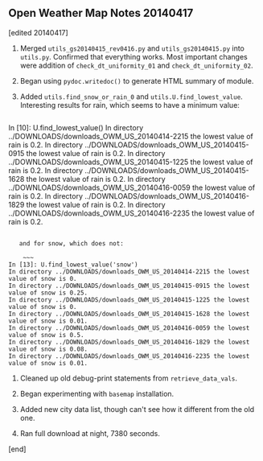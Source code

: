 ## Open Weather Map Notes 20140417

[edited 20140417]

1. Merged `utils_gs20140415_rev0416.py` and `utils_gs20140415.py` into `utils.py`. Confirmed that everything works. Most important changes were addition of `check_dt_uniformity_01` and `check_dt_uniformity_02`.

1. Began using `pydoc.writedoc()` to generate HTML summary of module.

1. Added `utils.find_snow_or_rain_0` and `utils.U.find_lowest_value`. Interesting results for rain, which seems to have a minimum value:

    ~~~
In [10]: U.find_lowest_value()
In directory ../DOWNLOADS/downloads_OWM_US_20140414-2215 the lowest value of rain is 0.2.
In directory ../DOWNLOADS/downloads_OWM_US_20140415-0915 the lowest value of rain is 0.2.
In directory ../DOWNLOADS/downloads_OWM_US_20140415-1225 the lowest value of rain is 0.2.
In directory ../DOWNLOADS/downloads_OWM_US_20140415-1628 the lowest value of rain is 0.2.
In directory ../DOWNLOADS/downloads_OWM_US_20140416-0059 the lowest value of rain is 0.2.
In directory ../DOWNLOADS/downloads_OWM_US_20140416-1829 the lowest value of rain is 0.2.
In directory ../DOWNLOADS/downloads_OWM_US_20140416-2235 the lowest value of rain is 0.2.
~~~

   and for snow, which does not:

    ~~~
In [13]: U.find_lowest_value('snow')
In directory ../DOWNLOADS/downloads_OWM_US_20140414-2215 the lowest value of snow is 0.
In directory ../DOWNLOADS/downloads_OWM_US_20140415-0915 the lowest value of snow is 0.25.
In directory ../DOWNLOADS/downloads_OWM_US_20140415-1225 the lowest value of snow is 0.
In directory ../DOWNLOADS/downloads_OWM_US_20140415-1628 the lowest value of snow is 0.01.
In directory ../DOWNLOADS/downloads_OWM_US_20140416-0059 the lowest value of snow is 0.5.
In directory ../DOWNLOADS/downloads_OWM_US_20140416-1829 the lowest value of snow is 0.08.
In directory ../DOWNLOADS/downloads_OWM_US_20140416-2235 the lowest value of snow is 0.01.
~~~

1. Cleaned up old debug-print statements from `retrieve_data_vals`.
 
1. Began experimenting with `basemap` installation.

1. Added new city data list, though can't see how it different from the old one.

1. Ran full download at night, 7380 seconds.

[end]
